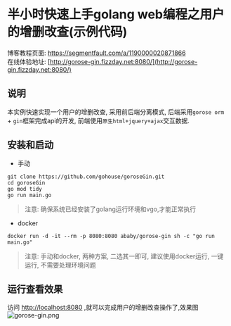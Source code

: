 # 半小时快速上手golang web编程之用户的增删改查(示例代码)
博客教程页面: https://segmentfault.com/a/1190000020871866  
在线体验地址: [http://gorose-gin.fizzday.net:8080/](http://gorose-gin.fizzday.net:8080/)  

## 说明
本实例快速实现一个用户的增删改查, 采用前后端分离模式, 后端采用`gorose orm` + `gin`框架完成api的开发, 前端使用`原生html+jquery+ajax`交互数据. 

## 安装和启动

- 手动
```shell script
git clone https://github.com/gohouse/goroseGin.git
cd goroseGin
go mod tidy
go run main.go
```
> 注意: 确保系统已经安装了golang运行环境和vgo,才能正常执行  

- docker  
```shell script
docker run -d -it --rm -p 8080:8080 ababy/gorose-gin sh -c "go run main.go"
```

> 注意: 手动和docker, 两种方案, 二选其一即可, 建议使用docker运行, 一键运行, 不需要处理环境问题  

## 运行查看效果

访问 [http://localhost:8080](http://localhost:8080) ,就可以完成用户的增删改查操作了,效果图  
![gorose-gin.png](https://i.loli.net/2019/10/31/B7wkU8XYS6OIRdH.jpg)
